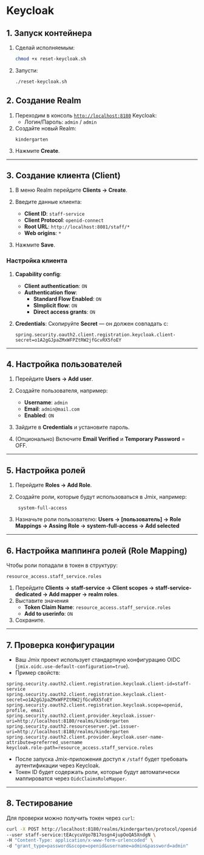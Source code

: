 # Keycloak

## 1. Запуск контейнера

1. Сделай исполняемым:

   ```bash
   chmod +x reset-keycloak.sh
   ```
2. Запусти:

   ```bash
   ./reset-keycloak.sh
   ```

## 2. Создание Realm
1. Переходим в консоль [`http://localhost:8180`](http://localhost:8180) Keycloak:
   * Логин/Пароль: `admin` / `admin`
2. Создайте новый Realm:
   ```
   kindergarten
   ```
3. Нажмите **Create**.

---

## 3. Создание клиента (Client)

1. В меню Realm перейдите **Clients → Create**.
2. Введите данные клиента:

    * **Client ID**: `staff-service`
    * **Client Protocol**: `openid-connect`
    * **Root URL**: `http://localhost:8081/staff/*`
    * **Web origins**:  `*`
3. Нажмите **Save**.

### Настройка клиента

1. **Capability config**:

    * **Client authentication**: `ON`
    * **Authentication flow**:
      * **Standard Flow Enabled**: `ON`
      * **SImplicit flow**: `ON`
      * **Direct access grants**: `ON`

2. **Credentials**:
   Скопируйте **Secret** — он должен совпадать с:

   ```
   spring.security.oauth2.client.registration.keycloak.client-secret=o1A2gGJpaZMxWFPZtRW2jfGcvRX5foEY
   ```
---

## 4. Настройка пользователей

1. Перейдите **Users → Add user**.
2. Создайте пользователя, например:

    * **Username**: `admin`
    * **Email**: `admin@mail.com`
    * **Enabled**: `ON`
3. Зайдите в **Credentials** и установите пароль.
4. (Опционально) Включите **Email Verified** и **Temporary Password** = OFF.

---

## 5. Настройка ролей

1. Перейдите **Roles → Add Role**.
2. Создайте роли, которые будут использоваться в Jmix, например:

   ```
    system-full-access
   ```
3. Назначьте роли пользователю:
   **Users → \[пользователь] → Role Mappings → Assing Role → system-full-access → Add selected**

---

## 6. Настройка маппинга ролей (Role Mapping)

Чтобы роли попадали в токен в структуру:

```
resource_access.staff_service.roles
```

1. Перейдите **Clients → staff-service → Client scopes → staff-service-dedicated → Add mapper → realm roles**.
2. Выставите значения
    * **Token Claim Name**: `resource_access.staff_service.roles`
    * **Add to userinfo**: `ON`
3. Сохраните.

---

## 7. Проверка конфигурации

* Ваш Jmix проект использует стандартную конфигурацию OIDC (`jmix.oidc.use-default-configuration=true`).
* Пример свойств:

```properties
spring.security.oauth2.client.registration.keycloak.client-id=staff-service
spring.security.oauth2.client.registration.keycloak.client-secret=o1A2gGJpaZMxWFPZtRW2jfGcvRX5foEY
spring.security.oauth2.client.registration.keycloak.scope=openid, profile, email
spring.security.oauth2.client.provider.keycloak.issuer-uri=http://localhost:8180/realms/kindergarten
spring.security.oauth2.resourceserver.jwt.issuer-uri=http://localhost:8180/realms/kindergarten
spring.security.oauth2.client.provider.keycloak.user-name-attribute=preferred_username
keycloak.role-path=resource_access.staff_service.roles
```

* После запуска Jmix-приложения доступ к `/staff` будет требовать аутентификации через Keycloak.
* Токен ID будет содержать роли, которые будут автоматически маппироватся через `OidcClaimsRoleMapper`.

---

## 8. Тестирование

Для проверки можно получить токен через `curl`:

```bash
curl -X POST http://localhost:8180/realms/kindergarten/protocol/openid-connect/token \
--user staff-service:tEAcycuVgo7B17osgn4jupOoQA5XndgN \
-H "Content-Type: application/x-www-form-urlencoded" \
-d "grant_type=password&scope=openid&username=admin&password=admin"
```
